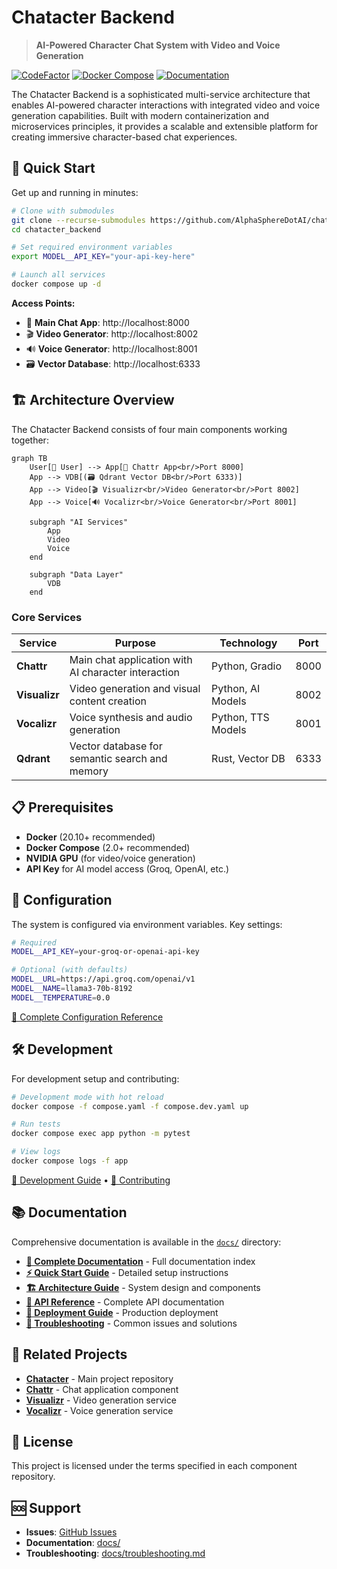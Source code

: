 # Chatacter Backend

> **AI-Powered Character Chat System with Video and Voice Generation**

[![CodeFactor](https://www.codefactor.io/repository/github/alphaspheredotai/chatacter_backend/badge/main)](https://www.codefactor.io/repository/github/alphaspheredotai/chatacter_backend/overview/main)
[![Docker Compose](https://img.shields.io/badge/docker%20compose-ready-blue)](./compose.yaml)
[![Documentation](https://img.shields.io/badge/docs-comprehensive-green)](./docs/)

The Chatacter Backend is a sophisticated multi-service architecture that enables AI-powered character interactions with integrated video and voice generation capabilities. Built with modern containerization and microservices principles, it provides a scalable and extensible platform for creating immersive character-based chat experiences.

## 🚀 Quick Start

Get up and running in minutes:

```bash
# Clone with submodules
git clone --recurse-submodules https://github.com/AlphaSphereDotAI/chatacter_backend.git
cd chatacter_backend

# Set required environment variables
export MODEL__API_KEY="your-api-key-here"

# Launch all services
docker compose up -d
```

**Access Points:**
- 🤖 **Main Chat App**: http://localhost:8000
- 🎬 **Video Generator**: http://localhost:8002  
- 🔊 **Voice Generator**: http://localhost:8001
- 🗃️ **Vector Database**: http://localhost:6333

## 🏗️ Architecture Overview

The Chatacter Backend consists of four main components working together:

```mermaid
graph TB
    User[👤 User] --> App[🤖 Chattr App<br/>Port 8000]
    App --> VDB[(🗃️ Qdrant Vector DB<br/>Port 6333)]
    App --> Video[🎬 Visualizr<br/>Video Generator<br/>Port 8002]
    App --> Voice[🔊 Vocalizr<br/>Voice Generator<br/>Port 8001]
    
    subgraph "AI Services"
        App
        Video
        Voice
    end
    
    subgraph "Data Layer"
        VDB
    end
```

### Core Services

| Service | Purpose | Technology | Port |
|---------|---------|------------|------|
| **Chattr** | Main chat application with AI character interaction | Python, Gradio | 8000 |
| **Visualizr** | Video generation and visual content creation | Python, AI Models | 8002 |
| **Vocalizr** | Voice synthesis and audio generation | Python, TTS Models | 8001 |
| **Qdrant** | Vector database for semantic search and memory | Rust, Vector DB | 6333 |

## 📋 Prerequisites

- **Docker** (20.10+ recommended)
- **Docker Compose** (2.0+ recommended)
- **NVIDIA GPU** (for video/voice generation)
- **API Key** for AI model access (Groq, OpenAI, etc.)

## 🔧 Configuration

The system is configured via environment variables. Key settings:

```bash
# Required
MODEL__API_KEY=your-groq-or-openai-api-key

# Optional (with defaults)
MODEL__URL=https://api.groq.com/openai/v1
MODEL__NAME=llama3-70b-8192
MODEL__TEMPERATURE=0.0
```

[📖 Complete Configuration Reference](./docs/environment-variables.md)

## 🛠️ Development

For development setup and contributing:

```bash
# Development mode with hot reload
docker compose -f compose.yaml -f compose.dev.yaml up

# Run tests
docker compose exec app python -m pytest

# View logs
docker compose logs -f app
```

[📖 Development Guide](./docs/development.md) • [📖 Contributing](./docs/contributing.md)

## 📚 Documentation

Comprehensive documentation is available in the [`docs/`](./docs/) directory:

- **[📖 Complete Documentation](./docs/README.md)** - Full documentation index
- **[⚡ Quick Start Guide](./docs/quick-start.md)** - Detailed setup instructions  
- **[🏗️ Architecture Guide](./docs/architecture.md)** - System design and components
- **[🔌 API Reference](./docs/api/)** - Complete API documentation
- **[🚀 Deployment Guide](./docs/deployment.md)** - Production deployment
- **[🔧 Troubleshooting](./docs/troubleshooting.md)** - Common issues and solutions

## 🤝 Related Projects

- **[Chatacter](https://github.com/AlphaSphereDotAI/chatacter)** - Main project repository
- **[Chattr](https://github.com/AlphaSphereDotAI/chattr)** - Chat application component
- **[Visualizr](https://github.com/AlphaSphereDotAI/visualizr)** - Video generation service
- **[Vocalizr](https://github.com/AlphaSphereDotAI/vocalizr)** - Voice generation service

## 📄 License

This project is licensed under the terms specified in each component repository.

## 🆘 Support

- **Issues**: [GitHub Issues](https://github.com/AlphaSphereDotAI/chatacter_backend/issues)
- **Documentation**: [docs/](./docs/)
- **Troubleshooting**: [docs/troubleshooting.md](./docs/troubleshooting.md)
